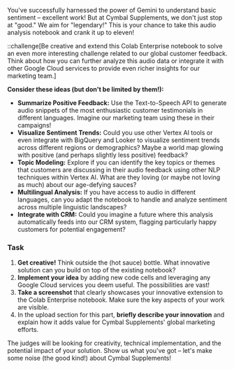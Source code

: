 You've successfully harnessed the power of Gemini to understand basic sentiment – excellent work! But at Cymbal Supplements, we don't just stop at "good." We aim for "legendary!" This is your chance to take this audio analysis notebook and crank it up to eleven!

::challenge[Be creative and extend this Colab Enterprise notebook to solve an even more interesting challenge related to our global customer feedback. Think about how you can further analyze this audio data or integrate it with other Google Cloud services to provide even richer insights for our marketing team.]

**Consider these ideas (but don't be limited by them!):**

* **Summarize Positive Feedback:** Use the Text-to-Speech API to generate audio snippets of the most enthusiastic customer testimonials in different languages. Imagine our marketing team using these in their campaigns!
* **Visualize Sentiment Trends:** Could you use other Vertex AI tools or even integrate with BigQuery and Looker to visualize sentiment trends across different regions or demographics? Maybe a world map glowing with positive (and perhaps slightly less positive) feedback?
* **Topic Modeling:** Explore if you can identify the key topics or themes that customers are discussing in their audio feedback using other NLP techniques within Vertex AI. What are they loving (or maybe not loving as much) about our age-defying sauces?
* **Multilingual Analysis:** If you have access to audio in different languages, can you adapt the notebook to handle and analyze sentiment across multiple linguistic landscapes?
* **Integrate with CRM:** Could you imagine a future where this analysis automatically feeds into our CRM system, flagging particularly happy customers for potential engagement?

### Task

1.  **Get creative!** Think outside the (hot sauce) bottle. What innovative solution can you build on top of the existing notebook?
2.  **Implement your idea** by adding new code cells and leveraging any Google Cloud services you deem useful. The possibilities are vast!
3.  **Take a screenshot** that clearly showcases your innovative extension to the Colab Enterprise notebook. Make sure the key aspects of your work are visible.
4.  In the upload section for this part, **briefly describe your innovation** and explain how it adds value for Cymbal Supplements' global marketing efforts.

The judges will be looking for creativity, technical implementation, and the potential impact of your solution. Show us what you've got – let's make some noise (the good kind!) about Cymbal Supplements!